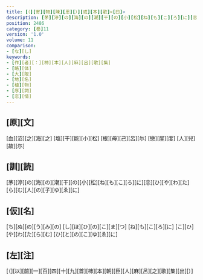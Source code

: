 ```yaml
---
title: [（][寄][物][陳][思][）][或][本][歌]<[曰]>
description: [茅][渟][の][海][の][潮][干][の][小][松][ね][も][こ][ろ][に][恋][ひ][や][わ][た][ら][む][人][の][子][ゆ][ゑ][に]
position: 2486
category: [巻]11
version: '1.0'
volume: 11
comparison:
- [な][し]
keywords:
- [作][者][：][柿][本][人][麻][呂][歌][集]
- [略][体]
- [大][阪]
- [地][名]
- [植][物]
- [序][詞]
- [恋][情]
---
```


## [原][文]

[血][沼][之][海][之] [塩][干][能][小][松] [根][母][己][呂][尓] [戀][屋][度] [人][兒][故][尓]

## [訓][読]

[茅][渟][の][海][の][潮][干][の][小][松][ね][も][こ][ろ][に][恋][ひ][や][わ][た][ら][む][人][の][子][ゆ][ゑ][に]

## [仮][名]

[ち][ぬ][の][う][み][の] [し][ほ][ひ][の][こ][ま][つ] [ね][も][こ][ろ][に] [こ][ひ][や][わ][た][ら][む] [ひ][と][の][こ][ゆ][ゑ][に]

## [左][注]

[（][以][前][一][百][四][十][九][首][柿][本][朝][臣][人][麻][呂][之][歌][集][出][）]
